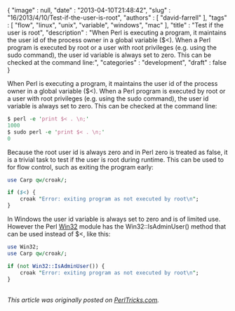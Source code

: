 {
   "image" : null,
   "date" : "2013-04-10T21:48:42",
   "slug" : "16/2013/4/10/Test-if-the-user-is-root",
   "authors" : [
      "david-farrell"
   ],
   "tags" : [
      "flow",
      "linux",
      "unix",
      "variable",
      "windows",
      "mac"
   ],
   "title" : "Test if the user is root",
   "description" : "When Perl is executing a program, it maintains the user id of the process owner in a global variable ($<). When a Perl program is executed by root or a user with root privileges (e.g. using the sudo command), the user id variable is always set to zero. This can be checked at the command line:",
   "categories" : "development",
   "draft" : false
}


When Perl is executing a program, it maintains the user id of the process owner in a global variable ($\<). When a Perl program is executed by root or a user with root privileges (e.g. using the sudo command), the user id variable is always set to zero. This can be checked at the command line:

```perl
$ perl -e 'print $< . \n;'
1000
$ sudo perl -e 'print $< . \n;'
0
```

Because the root user id is always zero and in Perl zero is treated as false, it is a trivial task to test if the user is root during runtime. This can be used to for flow control, such as exiting the program early:

```perl
use Carp qw/croak/;

if ($<) {
    croak "Error: exiting program as not executed by root\n";
}
```

In Windows the user id variable is always set to zero and is of limited use. However the Perl [Win32](https://metacpan.org/module/Win32) module has the Win32::IsAdminUser() method that can be used instead of $\<, like this:

```perl
use Win32;
use Carp qw/croak/;

if (not Win32::IsAdminUser()) {
    croak "Error: exiting program as not executed by root\n";
}
```

\
*This article was originally posted on [PerlTricks.com](http://perltricks.com).*
